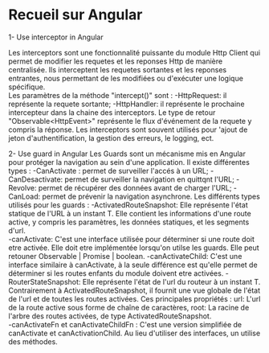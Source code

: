 # Recueil sur Angular
1- Use interceptor in Angular

Les interceptors sont une fonctionnalité puissante du module Http Client qui permet de modifier les requetes et les reponses Http de manière centralisée. Ils interceptent les requetes sortantes et les reponses entrantes, nous permettant de les modifiées ou d'exécuter une logique spécifique.   
Les paramètres de la méthode "intercept()" sont :
-HttpRequest: il représente la requete sortante;
-HttpHandler: il représente le prochaine intercepteur dans la chaine des interceptors.
Le type de retour "Observable<HttpEvent<any>>" représente le flux d'événement de la requete y compris la réponse.
Les interceptors sont souvent utilisés pour 'ajout de jeton d'authentification, la gestion des erreurs, le logging, ect.


2- Use guard in Angular
Les Guards sont un mécanisme mis en Angular pour protéger la navigation au sein d'une application. Il existe différentes types : 
-CanActivate : permet de surveiller l'accés à un URL;
-CanDesactivate: permet de surveiller la navigation en quittqnt l'URL;
-Revolve: permet de récupérer des données avant de charger l'URL;
-CanLoad: permet de prévenir la navigation asynchrone.
Les différents types utilisés pour les guards :
-ActivatedRouteSnapshot: Elle représente l'état statique de l'URL à un instant T. Elle contient les informations d'une route active, y compris les paramètres, les données 
 statiques, et les segments d'url.  
-canActivate: C'est une interface utilisée pour déterminer si une route doit etre activée. Elle doit etre implémentée lorsqu'on utilse les guards. Elle peut retouner Observable<boolean> | Promise<boolean> | boolean.
-canActivateChild: C'est une interface similaire à canActivate, à la seule différence est qu'elle permet de déterminer si les routes enfants du module doivent etre activées.
-RouterStateSnapshot: Elle représente l'état de l'url du routeur à un instant T. Contrairement à ActivatedRouteSnapshot, il fournit une vue globale de l'état de l'url et de toutes les routes activées. Ces principales propriétés : url: L'url de la route active sous forme de chaîne de caractères, root: La racine de l'arbre des routes activées, de type ActivatedRouteSnapshot.  
-canActivateFn et canActivateChildFn : C'est une version simplifiée de canActivate et canActivationChild. Au lieu d'utiliser des interfaces, un utilise des méthodes.
